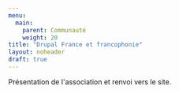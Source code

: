 ```yaml
---
menu:
  main:
    parent: Communauté
    weight: 20
title: "Drupal France et francophonie"
layout: noheader
draft: true
---
```


Présentation de l'association et renvoi vers le site.